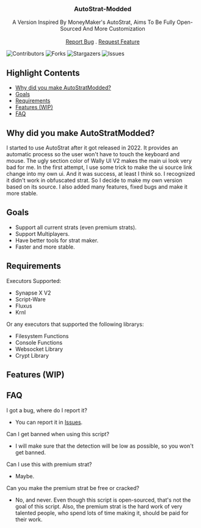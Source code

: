 <br/>
<p align="center">
  <h3 align="center">AutoStrat-Modded</h3>

  <p align="center">
    A Version Inspired By MoneyMaker's AutoStrat, Aims To Be Fully Open-Sourced And More Customization
    <br/>
    <br/>
    <a href="https://github.com/Sigmanic/AutoStratModded/issues">Report Bug</a>
    .
    <a href="https://github.com/Sigmanic/AutoStratModded/issues">Request Feature</a>
  </p>
</p>

![Contributors](https://img.shields.io/github/contributors/Sigmanic/AutoStratModded?color=dark-green) ![Forks](https://img.shields.io/github/forks/Sigmanic/AutoStratModded?style=social) ![Stargazers](https://img.shields.io/github/stars/Sigmanic/AutoStratModded?style=social) ![Issues](https://img.shields.io/github/issues/Sigmanic/AutoStratModded) 

## Highlight Contents

* [Why did you make AutoStratModded?](#why-did-you-make-autostratmodded)
* [Goals](#Goals)
* [Requirements](#Requirements)
* [Features (WIP)](#features-wip)
* [FAQ](#FAQ)

## Why did you make AutoStratModded?

I started to use AutoStrat after it got released in 2022. It provides an automatic process so the user won't have to touch the keyboard and mouse. The ugly section color of Wally UI V2 makes the main ui look very bad for me. In the first attempt, I use some trick to make the ui source link change into my own ui. And it was success, at least I think so. I recognized it didn't work in obfuscated strat. So I decide to make my own version based on its source. I also added many features, fixed bugs and make it more stable.

## Goals
* Support all current strats (even premium strats).
* Support Multiplayers.
* Have better tools for strat maker.
* Faster and more stable.

## Requirements
Executors Supported:
* Synapse X V2
* Script-Ware
* Fluxus
* Krnl

Or any executors that supported the following librarys:
* Filesystem Functions
* Console Functions
* Websocket Library
* Crypt Library

## Features (WIP)

## FAQ
I got a bug, where do I report it?
* You can report it in [Issues](https://github.com/Sigmanic/AutoStratModded/issues).

Can I get banned when using this script?
* I will make sure that the detection will be low as possible, so you won't get banned.

Can I use this with premium strat?
* Maybe.

Can you make the premium strat be free or cracked?
* No, and never. Even though this script is open-sourced, that's not the goal of this script. Also, the premium strat is the hard work of very talented people, who spend lots of time making it, should be paid for their work.
